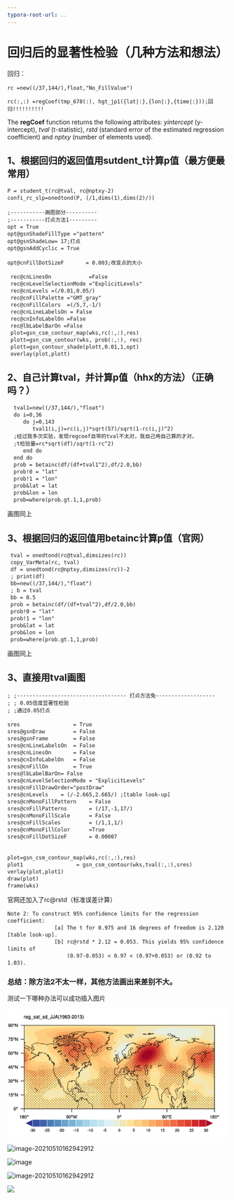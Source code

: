 ```yaml
---
typora-root-url: ..
---
```


# 回归后的显著性检验（几种方法和想法）

回归：

  `rc =new((/37,144/),float,"No_FillValue")`

  `rc(:,:) =regCoef(tmp_678(:), hgt_jp1({lat|:},{lon|:},{time|:}));回归!!!!!!!!!!`

The **regCoef** function returns the following attributes: *yintercept* (y-intercept), *tval* (t-statistic), *rstd* (standard error of the estimated regression coefficient) and *nptxy* (number of elements used).

## 1、根据回归的返回值用sutdent_t计算p值（最方便最常用）

```
P = student_t(rc@tval, rc@nptxy-2)
confi_rc_slp=onedtond(P, (/1,dims(1),dims(2)/))

;-----------画图部分----------
;-----------打点方法1---------
opt = True
opt@gsnShadeFillType ="pattern"
opt@gsnShadeLow= 17;打点
opt@gsnAddCyclic = True

opt@cnFillDotSizeF       = 0.003;改变点的大小

 rec@cnLinesOn            =False
 rec@cnLevelSelectionMode ="ExplicitLevels"
 rec@cnLevels =(/0.01,0.05/)
 rec@cnFillPalette ="GMT_gray"
 rec@cnFillColors  =(/5,7,-1/)
 rec@cnLineLabelsOn = False
 rec@cnInfoLabelOn =False
 rec@lbLabelBarOn =False
 plot=gsn_csm_contour_map(wks,rc(:,:),res)
 plott=gsn_csm_contour(wks, prob(:,:), rec)
 plott=gsn_contour_shade(plott,0.01,1,opt)
 overlay(plot,plott)
```
## 2、自己计算tval，并计算p值（hhx的方法）（正确吗？）

```
  tval1=new((/37,144/),"float")
  do i=0,36
     do j=0,143
        tval1(i,j)=rc(i,j)*sqrt(57)/sqrt(1-rc(i,j)^2)
  ;经过我多次实验，发现regcoef自带的tval不太对，我自己用自己算的才对，
  ;t检验量=rc*sqrt(df)/sqrt(1-rc^2)
     end do
  end do
  prob = betainc(df/(df+tval1^2),df/2.0,bb)
  prob!0 = "lat"
  prob!1 = "lon"
  prob&lat = lat
  prob&lon = lon
  prob=where(prob.gt.1,1,prob)
```

画图同上

## 3、根据回归的返回值用betainc计算p值（官网）

```
 tval = onedtond(rc@tval,dimsizes(rc))
 copy_VarMeta(rc, tval) 
 df = onedtond(rc@nptxy,dimsizes(rc))-2
 ; print(df)
 bb=new((/37,144/),"float")
 ; b = tval
 bb = 0.5
 prob = betainc(df/(df+tval^2),df/2.0,bb)
 prob!0 = "lat"
 prob!1 = "lon"
 prob&lat = lat
 prob&lon = lon
 prob=where(prob.gt.1,1,prob)
```

画图同上

## 3、直接用tval画图

```
; ;----------------------------------- 打点方法兔-------------------
; ; 0.05信度显著性检验        
; ;通过0.05打点 

sres                 = True 
sres@gsnDraw         = False
sres@gsnFrame        = False
sres@cnLineLabelsOn  = False
sres@cnLinesOn       = False
sres@cnInfoLabelOn   = False
sres@cnFillOn        = True 
sres@lbLabelBarOn= False
sres@cnLevelSelectionMode = "ExplicitLevels"
sres@cnFillDrawOrder="postDraw"
sres@cnLevels    = (/-2.665,2.665/) ;[table look-up]
sres@cnMonoFillPattern    = False
sres@cnFillPatterns       = (/17,-1,17/)
sres@cnMonoFillScale      = False
sres@cnFillScales         = (/1,1,1/)
sres@cnMonoFillColor      =True
sres@cnFillDotSizeF       = 0.00007 


plot=gsn_csm_contour_map(wks,rc(:,:),res)
plot1                 = gsn_csm_contour(wks,tval(:,:),sres)  
verlay(plot,plot1)
draw(plot)                                  
frame(wks)  
```

官网还加入了rc@rstd（标准误差计算）

```
Note 2: To construct 95% confidence limits for the regression coefficient:
               [a] The t for 0.975 and 16 degrees of freedom is 2.120 [table look-up].
               [b] rc@rstd * 2.12 = 0.053. This yields 95% confidence limits of
                   (0.97-0.053) < 0.97 < (0.97+0.053) or (0.92 to 1.03).
```

### 总结：除方法2不太一样，其他方法画出来差别不大。

测试一下哪种办法可以成功插入图片

![image-20210510162942912](./_pic/image-20210510162942912.png)

![image-20210510162942912](lv-chenyu.github.io/_pic/image-20210510162942912.png)

![image](/assets/blog_res/image-20210510162942912.png)

![image-20210510162942912]({{185.199.108.153}}/_pic/image-20210510162942912.png)

<img src="{{185.199.108.153}}/_pic/image-20210510162942912.png">



